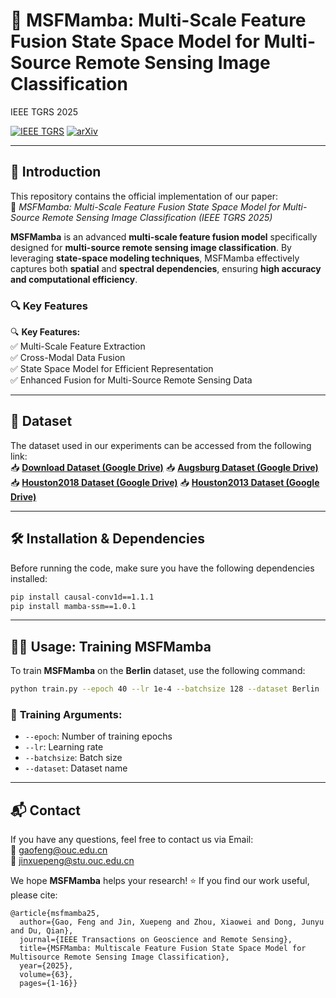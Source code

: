 # 🚀 **MSFMamba: Multi-Scale Feature Fusion State Space Model for Multi-Source Remote Sensing Image Classification**  

IEEE TGRS 2025

[![IEEE TGRS](https://img.shields.io/badge/IEEE-TGRS-blue)](https://ieeexplore.ieee.org/document/10856240)  [![arXiv](https://img.shields.io/badge/arXiv-2408.14255-b31b1b)](https://arxiv.org/abs/2408.14255) 

---

## 📌 **Introduction**

This repository contains the official implementation of our paper:  
📄 *MSFMamba: Multi-Scale Feature Fusion State Space Model for Multi-Source Remote Sensing Image Classification* *(IEEE TGRS 2025)*  

**MSFMamba** is an advanced **multi-scale feature fusion model** specifically designed for **multi-source remote sensing image classification**.
 By leveraging **state-space modeling techniques**, MSFMamba effectively captures both **spatial** and **spectral dependencies**, ensuring **high accuracy and computational efficiency**.

### 🔍 **Key Features**

🔍 **Key Features:**  
✅ Multi-Scale Feature Extraction  
✅ Cross-Modal Data Fusion  
✅ State Space Model for Efficient Representation  
✅ Enhanced Fusion for Multi-Source Remote Sensing Data  

---

## 📂 **Dataset**  

The dataset used in our experiments can be accessed from the following link:  
📥 **[Download Dataset (Google Drive)](https://drive.google.com/file/d/1iZEIAVhlt2QJb_RECp0bHFVN7C8po8ag/view?usp=sharing)** 
📥 **[Augsburg Dataset (Google Drive)](https://drive.google.com/file/d/1lko-IlWVtIJFohYe0YlA8lvPYOrESOuQ/view?usp=drive_link)** 
📥 **[Houston2018 Dataset (Google Drive)](https://drive.google.com/file/d/1B02jNeEz4vvzX_0-ZCLSW_2iOcqGBtOd/view?usp=drive_link)** 
📥 **[Houston2013 Dataset (Google Drive)](https://drive.google.com/file/d/1doOfVidkms_o6dqzD9b_p7nufNZZ0MCr/view?usp=drive_link)** 

---

## 🛠 **Installation & Dependencies**

Before running the code, make sure you have the following dependencies installed:

```bash
pip install causal-conv1d==1.1.1
pip install mamba-ssm==1.0.1
```

---

## 🏋️‍♂️ **Usage: Training MSFMamba**

To train **MSFMamba** on the **Berlin** dataset, use the following command:

```bash
python train.py --epoch 40 --lr 1e-4 --batchsize 128 --dataset Berlin
```

### 🔧 **Training Arguments**:

- `--epoch`: Number of training epochs
- `--lr`: Learning rate
- `--batchsize`: Batch size
- `--dataset`: Dataset name

---

## 📬 **Contact**

If you have any questions, feel free to contact us via Email:  
📧 [gaofeng@ouc.edu.cn](mailto:gaofeng@ouc.edu.cn)  
📧 [jinxuepeng@stu.ouc.edu.cn](mailto:jinxuepeng@stu.ouc.edu.cn)  

We hope **MSFMamba** helps your research! ⭐ If you find our work useful, please cite:

```
@article{msfmamba25,
  author={Gao, Feng and Jin, Xuepeng and Zhou, Xiaowei and Dong, Junyu and Du, Qian},
  journal={IEEE Transactions on Geoscience and Remote Sensing}, 
  title={MSFMamba: Multiscale Feature Fusion State Space Model for Multisource Remote Sensing Image Classification}, 
  year={2025},
  volume={63},
  pages={1-16}}
```

